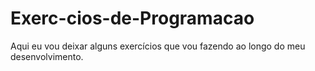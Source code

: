 # Exerc-cios-de-Programacao
Aqui eu vou deixar alguns exercícios que vou fazendo ao longo do meu desenvolvimento.
